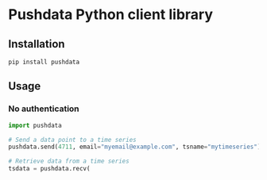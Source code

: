# Pushdata Python client library

## Installation

`pip install pushdata`

## Usage

### No authentication

```python
import pushdata

# Send a data point to a time series
pushdata.send(4711, email="myemail@example.com", tsname="mytimeseries")

# Retrieve data from a time series
tsdata = pushdata.recv(

```